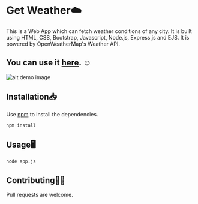# Get Weather☁️

This is a Web App which can fetch weather conditions of any city. It is built using HTML, CSS, Bootstrap, Javascript, Node.js, Express.js and EJS. It is powered by OpenWeatherMap's Weather API.
## You can use it [here](https://stark-depths-55594.herokuapp.com/). :relaxed:

![alt demo image](https://i.ibb.co/L8G7500/getweather.jpg)


## Installation📥

Use [npm](https://www.npmjs.com/) to install the dependencies.

```bash
npm install
```

## Usage🖥️

```bash
node app.js
```

## Contributing🤝🏻
Pull requests are welcome.
